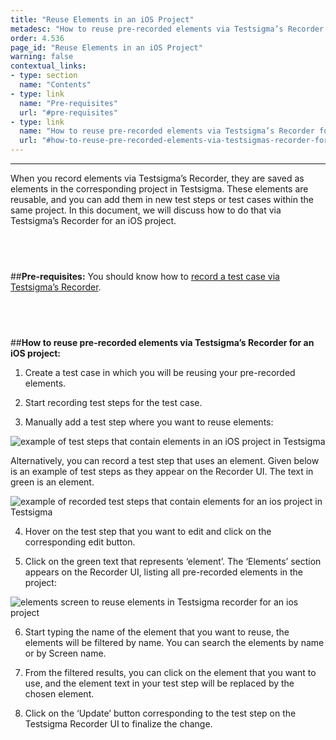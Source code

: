 ```yaml
---
title: "Reuse Elements in an iOS Project"
metadesc: "How to reuse pre-recorded elements via Testsigma’s Recorder for an iOS project."
order: 4.536
page_id: "Reuse Elements in an iOS Project"
warning: false
contextual_links:
- type: section
  name: "Contents" 
- type: link
  name: "Pre-requisites"
  url: "#pre-requisites"
- type: link
  name: "How to reuse pre-recorded elements via Testsigma’s Recorder for an iOS project"
  url: "#how-to-reuse-pre-recorded-elements-via-testsigmas-recorder-for-an-ios-project"
---
```


---
When you record elements via Testsigma’s Recorder, they are saved as elements in the corresponding project in Testsigma. These elements are reusable, and you can add them in new test steps or test cases within the same project. In this document, we will discuss how to do that via Testsigma’s Recorder for an iOS project.

&emsp;
---
##**Pre-requisites:**
You should know how to [record a test case via Testsigma’s Recorder](https://testsigma.com/docs/test-cases/create-steps-recorder/ios-apps/overview/).

&emsp;
---
##**How to reuse pre-recorded elements via Testsigma’s Recorder for an iOS project:**

1. Create a test case in which you will be reusing your pre-recorded elements.
   
2. Start recording test steps for the test case.
   
3. Manually add a test step where you want to reuse elements:

![example of test steps that contain elements in an iOS project in Testsigma](https://docs.testsigma.com/images/reuse-elements/test-steps-that-contain-elements-testsigma-ios.png)

Alternatively, you can record a test step that uses an element. Given below is an example of test steps as they appear on the Recorder UI. The text in green is an element.

![example of recorded test steps that contain elements for an ios project in Testsigma](https://docs.testsigma.com/images/reuse-elements/recorded-test-steps-that-contain-element-testsigma-ios.png)

4. Hover on the test step that you want to edit and click on the corresponding edit button. 

5. Click on the green text that represents ‘element’. The ‘Elements’ section appears on the Recorder UI, listing all pre-recorded elements in the project:

![elements screen to reuse elements in Testsigma recorder for an ios project](https://docs.testsigma.com/images/reuse-elements/elements-screen-reuse-elements-testsigma-recorder-ios.png)

6. Start typing the name of the element that you want to reuse, the elements will be filtered by name. You can search the elements by name or by Screen name.
   
7. From the filtered results, you can click on the element that you want to use, and the element text in your test step will be replaced by the chosen element.
   
8. Click on the ‘Update’ button corresponding to the test step on the Testsigma Recorder UI to finalize the change.


